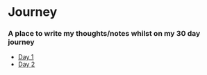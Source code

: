 # Journey

### A place to write my thoughts/notes whilst on my 30 day journey

- [Day 1](./Day1.md)
- [Day 2](./Day2.md)